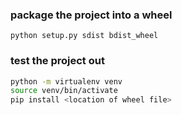 ### package the project into a wheel
```python setup.py sdist bdist_wheel```


### test the project out
```bash
python -m virtualenv venv
source venv/bin/activate
pip install <location of wheel file>
```
